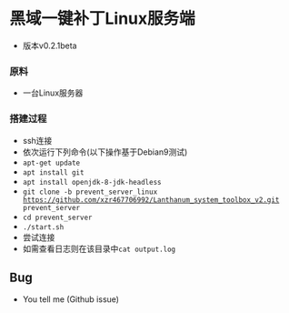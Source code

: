 # 黑域一键补丁Linux服务端
- 版本v0.2.1beta
### 原料
- 一台Linux服务器
### 搭建过程
- ssh连接
- 依次运行下列命令(以下操作基于Debian9测试)
- <code>apt-get update</code>
- <code>apt install git</code>
- <code>apt install openjdk-8-jdk-headless</code>
- <code>git clone -b prevent_server_linux https://github.com/xzr467706992/Lanthanum_system_toolbox_v2.git prevent_server</code>
- <code>cd prevent_server</code>
- <code>./start.sh</code>
- 尝试连接
- 如需查看日志则在该目录中<code>cat output.log</code>
## Bug
- You tell me (Github issue)
